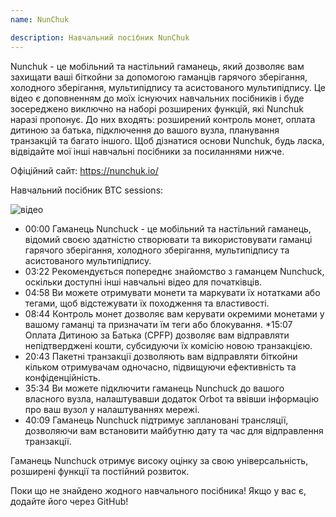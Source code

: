 ```yaml
---
name: NunChuk

description: Навчальний посібник NunChuk
---
```


Nunchuk - це мобільний та настільний гаманець, який дозволяє вам захищати ваші біткойни за допомогою гаманців гарячого зберігання, холодного зберігання, мультипідпису та асистованого мультипідпису. Це відео є доповненням до моїх існуючих навчальних посібників і буде зосереджено виключно на наборі розширених функцій, які Nunchuk наразі пропонує. До них входять: розширений контроль монет, оплата дитиною за батька, підключення до вашого вузла, планування транзакцій та багато іншого. Щоб дізнатися основи Nunchuk, будь ласка, відвідайте мої інші навчальні посібники за посиланнями нижче.

Офіційний сайт: https://nunchuk.io/

Навчальний посібник BTC sessions:

![відео](https://youtu.be/ugzdX0Q0Cgs?si=X-ZsK9Y_0-IHBCj4)

- 00:00 Гаманець Nunchuck - це мобільний та настільний гаманець, відомий своєю здатністю створювати та використовувати гаманці гарячого зберігання, холодного зберігання, мультипідпису та асистованого мультипідпису.
- 03:22 Рекомендується попереднє знайомство з гаманцем Nunchuck, оскільки доступні інші навчальні відео для початківців.
- 04:58 Ви можете отримувати монети та маркувати їх нотатками або тегами, щоб відстежувати їх походження та властивості.
- 08:44 Контроль монет дозволяє вам керувати окремими монетами у вашому гаманці та призначати їм теги або блокування.
  \*15:07 Оплата Дитиною за Батька (CPFP) дозволяє вам відправляти непідтверджені кошти, субсидуючи їх комісію новою транзакцією.
- 20:43 Пакетні транзакції дозволяють вам відправляти біткойни кільком отримувачам одночасно, підвищуючи ефективність та конфіденційність.
- 35:34 Ви можете підключити гаманець Nunchuck до вашого власного вузла, налаштувавши додаток Orbot та ввівши інформацію про ваш вузол у налаштуваннях мережі.
- 40:09 Гаманець Nunchuck підтримує заплановані трансляції, дозволяючи вам встановити майбутню дату та час для відправлення транзакції.

Гаманець Nunchuck отримує високу оцінку за свою універсальність, розширені функції та постійний розвиток.

Поки що не знайдено жодного навчального посібника! Якщо у вас є, додайте його через GitHub!